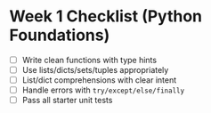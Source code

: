 # Week 1 Checklist (Python Foundations)

- [ ] Write clean functions with type hints
- [ ] Use lists/dicts/sets/tuples appropriately
- [ ] List/dict comprehensions with clear intent
- [ ] Handle errors with `try/except/else/finally`
- [ ] Pass all starter unit tests
